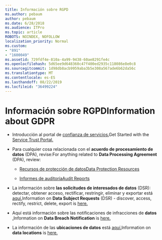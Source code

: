 ```yaml
---
title: Información sobre RGPD
ms.author: pebaum
author: pebaum
ms.date: 6/28/2018
ms.audience: ITPro
ms.topic: article
ROBOTS: NOINDEX, NOFOLLOW
localization_priority: Normal
ms.custom:
- "891"
- "1600049"
ms.assetid: 729fdf4e-810a-4a99-9438-60ae8291fe4c
ms.openlocfilehash: 5d65ee9d648360c47f400ed2935c118086e8e0c8
ms.sourcegitcommit: 1d98db8acb9959aba3b5e308a567ade6b62da56c
ms.translationtype: MT
ms.contentlocale: es-ES
ms.lasthandoff: 08/22/2019
ms.locfileid: "36499224"
---
```

# <a name="information-about-gdpr"></a><span data-ttu-id="0cce6-102">Información sobre RGPD</span><span class="sxs-lookup"><span data-stu-id="0cce6-102">Information about GDPR</span></span>

- <span data-ttu-id="0cce6-103">Introducción al portal de [confianza de servicios.](https://servicetrust.microsoft.com/ViewPage/GDPRGetStarted)</span><span class="sxs-lookup"><span data-stu-id="0cce6-103">Get Started with the [Service Trust Portal.](https://servicetrust.microsoft.com/ViewPage/GDPRGetStarted)</span></span>

- <span data-ttu-id="0cce6-104">Para cualquier cosa relacionada con el **acuerdo de procesamiento de datos** (DPA), revise:</span><span class="sxs-lookup"><span data-stu-id="0cce6-104">For anything related to **Data Processing Agreement** (DPA), review:</span></span>

  - [<span data-ttu-id="0cce6-105">Recursos de protección de datos</span><span class="sxs-lookup"><span data-stu-id="0cce6-105">Data Protection Resources</span></span>](https://servicetrust.microsoft.com/ViewPage/TrustDocuments)

  - [<span data-ttu-id="0cce6-106">Informes de auditoría</span><span class="sxs-lookup"><span data-stu-id="0cce6-106">Audit Reports</span></span>](https://servicetrust.microsoft.com/ViewPage/MSComplianceGuide)

- <span data-ttu-id="0cce6-107">La información sobre **las solicitudes de interesados de datos** (DSR): detectar, obtener acceso, rectificar, restringir, eliminar y exportar está [aquí.](https://docs.microsoft.com/microsoft-365/compliance/gdpr-dsr-office365)</span><span class="sxs-lookup"><span data-stu-id="0cce6-107">Information on **Data Subject Requests** (DSR) - discover, access, rectify, restrict, delete, export is [here.](https://docs.microsoft.com/microsoft-365/compliance/gdpr-dsr-office365)</span></span>

- <span data-ttu-id="0cce6-108">Aquí está información sobre las notificaciones de infracciones de **datos** [.](https://servicetrust.microsoft.com/ViewPage/GDPRBreach)</span><span class="sxs-lookup"><span data-stu-id="0cce6-108">Information on **Data Breach Notification** is [here.](https://servicetrust.microsoft.com/ViewPage/GDPRBreach)</span></span>

- <span data-ttu-id="0cce6-109">La información de las **ubicaciones de datos** está [aquí.](https://products.office.com/where-is-your-data-located?ms.officeurl=datamaps&amp;geo=All#All)</span><span class="sxs-lookup"><span data-stu-id="0cce6-109">Information on **data locations** is [here.](https://products.office.com/where-is-your-data-located?ms.officeurl=datamaps&amp;geo=All#All)</span></span>
